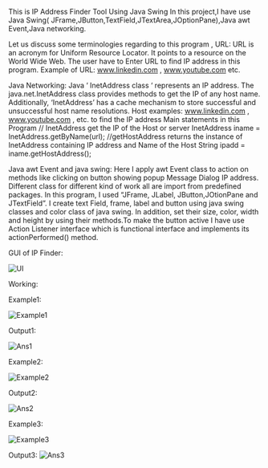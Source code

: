 This is IP Address Finder Tool Using Java Swing
In this project,I have use Java Swing( JFrame,JButton,TextField,JTextArea,JOptionPane),Java awt Event,Java networking.

Let us discuss some terminologies regarding to this program , URL: URL is an acronym for Uniform Resource Locator. It points to a resource on the World Wide Web. The user have to Enter URL to find IP address in this program. Example of URL: www.linkedin.com , www.youtube.com etc.

 Java Networking: Java ‘ InetAddress class ‘ represents an IP address. The java.net.InetAddress class provides methods to get the IP of any host name. Additionally, ‘InetAddress’ has a cache mechanism to store successful and unsuccessful host name resolutions. Host examples: www.linkedin.com , www.youtube.com , etc. to find the IP address Main statements in this Program // InetAddress get the IP of the Host or server InetAddress iname = InetAddress.getByName(url); //getHostAddress returns the instance of InetAddress containing IP address and Name of the Host String ipadd = iname.getHostAddress();

Java awt Event and java swing: Here I apply awt Event class to action on methods like clicking on button showing popup Message Dialog IP address. Different class for different kind of work all are import from predefined packages. In this program, I used “JFrame, JLabel, JButton,JOtionPane and JTextField”. I create text Field, frame, label and button using java swing classes and color class of java swing. In addition, set their size, color, width and height by using their methods.To make the button active I have use Action Listener interface which is functional interface and implements its actionPerformed() method.

GUI of IP Finder:

![UI](https://user-images.githubusercontent.com/71519458/236199329-55cea522-d716-4aeb-b930-1f0c0475389d.png)

Working:

Example1:

![Example1](https://user-images.githubusercontent.com/71519458/236199539-d541241a-0289-4a7e-bc2a-acb0125e0779.png)

Output1:

![Ans1](https://user-images.githubusercontent.com/71519458/236199606-f1c6a31f-8fcb-4583-bc2f-cbc7c5e9f90c.png)

Example2:

![Example2](https://user-images.githubusercontent.com/71519458/236199728-8387f632-c87e-46bb-8ab8-460e80a8ca60.png)


Output2:

![Ans2](https://user-images.githubusercontent.com/71519458/236199799-0cec7b92-cd5c-41b2-a500-b10810a75fc8.png)


Example3:

![Example3](https://user-images.githubusercontent.com/71519458/236199945-f7fe0325-40ee-43d4-b3e4-fbf1a7d58ae0.png)

Output3:
![Ans3](https://user-images.githubusercontent.com/71519458/236199983-0d434eb7-78ff-42d8-a111-f0759451db1f.png)
